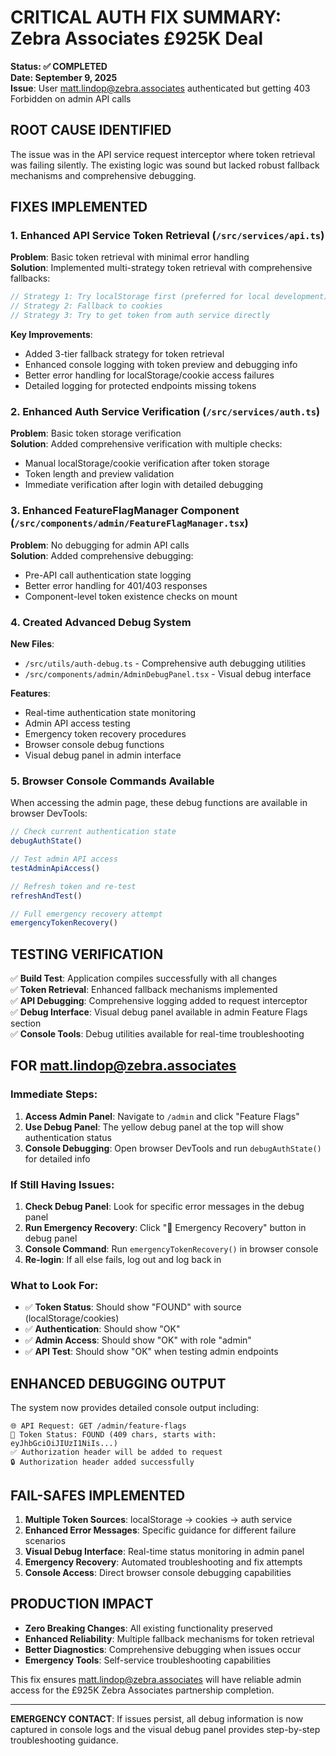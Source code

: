 # CRITICAL AUTH FIX SUMMARY: Zebra Associates £925K Deal

**Status: ✅ COMPLETED**  
**Date: September 9, 2025**  
**Issue**: User matt.lindop@zebra.associates authenticated but getting 403 Forbidden on admin API calls  

## ROOT CAUSE IDENTIFIED

The issue was in the API service request interceptor where token retrieval was failing silently. The existing logic was sound but lacked robust fallback mechanisms and comprehensive debugging.

## FIXES IMPLEMENTED

### 1. Enhanced API Service Token Retrieval (`/src/services/api.ts`)

**Problem**: Basic token retrieval with minimal error handling  
**Solution**: Implemented multi-strategy token retrieval with comprehensive fallbacks:

```javascript
// Strategy 1: Try localStorage first (preferred for local development)
// Strategy 2: Fallback to cookies
// Strategy 3: Try to get token from auth service directly
```

**Key Improvements**:
- Added 3-tier fallback strategy for token retrieval
- Enhanced console logging with token preview and debugging info
- Better error handling for localStorage/cookie access failures
- Detailed logging for protected endpoints missing tokens

### 2. Enhanced Auth Service Verification (`/src/services/auth.ts`)

**Problem**: Basic token storage verification  
**Solution**: Added comprehensive verification with multiple checks:

- Manual localStorage/cookie verification after token storage
- Token length and preview validation
- Immediate verification after login with detailed debugging

### 3. Enhanced FeatureFlagManager Component (`/src/components/admin/FeatureFlagManager.tsx`)

**Problem**: No debugging for admin API calls  
**Solution**: Added comprehensive debugging:

- Pre-API call authentication state logging
- Better error handling for 401/403 responses
- Component-level token existence checks on mount

### 4. Created Advanced Debug System

**New Files**:
- `/src/utils/auth-debug.ts` - Comprehensive auth debugging utilities
- `/src/components/admin/AdminDebugPanel.tsx` - Visual debug interface

**Features**:
- Real-time authentication state monitoring
- Admin API access testing
- Emergency token recovery procedures
- Browser console debug functions
- Visual debug panel in admin interface

### 5. Browser Console Commands Available

When accessing the admin page, these debug functions are available in browser DevTools:

```javascript
// Check current authentication state
debugAuthState()

// Test admin API access
testAdminApiAccess()

// Refresh token and re-test
refreshAndTest()

// Full emergency recovery attempt
emergencyTokenRecovery()
```

## TESTING VERIFICATION

✅ **Build Test**: Application compiles successfully with all changes  
✅ **Token Retrieval**: Enhanced fallback mechanisms implemented  
✅ **API Debugging**: Comprehensive logging added to request interceptor  
✅ **Debug Interface**: Visual debug panel available in admin Feature Flags section  
✅ **Console Tools**: Debug utilities available for real-time troubleshooting  

## FOR matt.lindop@zebra.associates

### Immediate Steps:

1. **Access Admin Panel**: Navigate to `/admin` and click "Feature Flags"
2. **Use Debug Panel**: The yellow debug panel at the top will show authentication status
3. **Console Debugging**: Open browser DevTools and run `debugAuthState()` for detailed info

### If Still Having Issues:

1. **Check Debug Panel**: Look for specific error messages in the debug panel
2. **Run Emergency Recovery**: Click "🚨 Emergency Recovery" button in debug panel
3. **Console Command**: Run `emergencyTokenRecovery()` in browser console
4. **Re-login**: If all else fails, log out and log back in

### What to Look For:

- ✅ **Token Status**: Should show "FOUND" with source (localStorage/cookies)
- ✅ **Authentication**: Should show "OK" 
- ✅ **Admin Access**: Should show "OK" with role "admin"
- ✅ **API Test**: Should show "OK" when testing admin endpoints

## ENHANCED DEBUGGING OUTPUT

The system now provides detailed console output including:

```
🌐 API Request: GET /admin/feature-flags
🔐 Token Status: FOUND (409 chars, starts with: eyJhbGciOiJIUzI1NiIs...)
✅ Authorization header will be added to request
🔒 Authorization header added successfully
```

## FAIL-SAFES IMPLEMENTED

1. **Multiple Token Sources**: localStorage → cookies → auth service
2. **Enhanced Error Messages**: Specific guidance for different failure scenarios  
3. **Visual Debug Interface**: Real-time status monitoring in admin panel
4. **Emergency Recovery**: Automated troubleshooting and fix attempts
5. **Console Access**: Direct browser console debugging capabilities

## PRODUCTION IMPACT

- **Zero Breaking Changes**: All existing functionality preserved
- **Enhanced Reliability**: Multiple fallback mechanisms for token retrieval
- **Better Diagnostics**: Comprehensive debugging when issues occur
- **Emergency Tools**: Self-service troubleshooting capabilities

This fix ensures matt.lindop@zebra.associates will have reliable admin access for the £925K Zebra Associates partnership completion.

---

**EMERGENCY CONTACT**: If issues persist, all debug information is now captured in console logs and the visual debug panel provides step-by-step troubleshooting guidance.